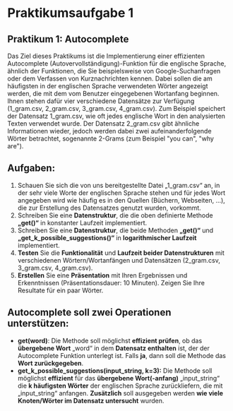 # Praktikumsaufgabe 1

## Praktikum 1: Autocomplete
Das Ziel dieses Praktikums ist die Implementierung einer effizienten Autocomplete
(Autovervollständigung)-Funktion für die englische Sprache, ähnlich der Funktionen, die Sie
beispielsweise von Google-Suchanfragen oder dem Verfassen von Kurznachrichten kennen. Dabei
sollen die am häufigsten in der englischen Sprache verwendeten Wörter angezeigt werden, die mit
dem vom Benutzer eingegebenen Wortanfang beginnen. Ihnen stehen dafür vier verschiedene
Datensätze zur Verfügung (1_gram.csv, 2_gram.csv, 3_gram.csv, 4_gram.csv). Zum Beispiel speichert
der Datensatz 1_gram.csv, wie oft jedes englische Wort in den analysierten Texten verwendet wurde.
Der Datensatz 2_gram.csv gibt ähnliche Informationen wieder, jedoch werden dabei zwei
aufeinanderfolgende Wörter betrachtet, sogenannte 2-Grams (zum Beispiel "you can", "why are").

## Aufgaben:

1. Schauen Sie sich die von uns bereitgestellte Datei „1_gram.csv“ an, in der sehr viele Worte
der englischen Sprache stehen und für jedes Wort angegeben wird wie häufig es in den
Quellen (Büchern, Webseiten, ...), die zur Erstellung des Datensatzes genutzt wurden,
vorkommt.
2. Schreiben Sie eine **Datenstruktur**, die die oben definierte Methode **„get()“** in konstanter
Laufzeit implementiert.
3. Schreiben Sie eine **Datenstruktur**, die beide Methoden **„get()“** und
**„get_k_possible_suggestions()“** in **logarithmischer Laufzeit** implementiert.
4. **Testen** Sie die **Funktionalität** und **Laufzeit beider Datenstrukturen** mit verschiedenen
Wörtern/Wortanfängen und Datensätzen (2_gram.csv, 3_gram.csv, 4_gram.csv).
5. **Erstellen** Sie eine **Präsentation** mit Ihren Ergebnissen und Erkenntnissen (Präsentationsdauer:
10 Minuten). Zeigen Sie Ihre Resultate für ein paar Wörter.



## Autocomplete soll zwei Operationen unterstützen:

- **get(word)**: Die Methode soll möglichst **effizient prüfen**, ob das **übergebene Wort** „word“ in
dem **Datensatz enthalten** ist, der der Autocomplete Funktion unterlegt ist. Falls **ja**, dann soll
die Methode das **Wort zurückgegeben**.
- **get_k_possible_suggestions(input_string, k=3):** Die Methode soll möglichst **effizient** für das
**übergebene Wort(-anfang)** „input_string“ die **k häufigsten Wörter** der englischen Sprache
zurückliefern, die mit „input_string“ anfangen. **Zusätzlich** soll ausgegeben werden **wie viele
Knoten/Wörter im Datensatz untersucht** wurden.